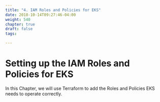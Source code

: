```yaml
---
title: "4. IAM Roles and Policies for EKS"
date: 2018-10-14T09:27:46-04:00
weight: 540
chapter: true
draft: false
tags:

---
```


# Setting up the IAM Roles and Policies for EKS

In this Chapter, we will use Terraform to add the Roles and Policies EKS needs to operate correctly.

